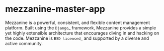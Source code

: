 # mezzanine-master-app
Mezzanine is a powerful, consistent, and flexible content management platform. Built using the `Django`_ framework, Mezzanine provides a simple yet highly extensible architecture that encourages diving in and hacking on the code. Mezzanine is `BSD licensed`_ and supported by a diverse and active community.

